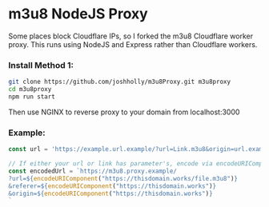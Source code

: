 # m3u8 NodeJS Proxy

Some places block Cloudflare IPs, so I forked the m3u8 Cloudflare worker proxy. This runs using NodeJS and Express rather than Cloudflare workers. 

### Install Method 1:
```bash
git clone https://github.com/joshholly/m3u8Proxy.git m3u8proxy
cd m3u8proxy
npm run start
```

Then use NGINX to reverse proxy to your domain from localhost:3000 

### Example:
```js
const url = 'https://example.url.example/?url=Link.m3u8&origin=url.example'

// If either your url or link has parameter's, encode via encodeURIComponent(link)
const encodedUrl = `https://m3u8.proxy.example/
?url=${encodeURIComponent("https://thisdomain.works/file.m3u8")}
&referer=${encodeURIComponent("https://thisdomain.works")}
&origin=${encodeURIComponent("https://thisdomain.works")}
`
```

